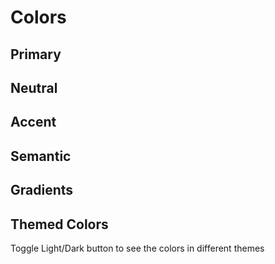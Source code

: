 # Colors

## Primary

<ColorGroup>
  <Color name="feet-in-the-water" />
  <Color name="coastal-shore" />
  <Color name="swimm-blue" />
  <Color name="quick-dive" />
  <Color name="deep-sea" />
</ColorGroup>

## Neutral

<ColorGroup>
  <Color name="clear-white" />
  <Color name="wash-me" />
  <Color name="pearl-river" />
  <Color name="harbor-gray" />
  <Color name="fifty-shades" />
  <Color name="fifty-shades-500" />
  <Color name="high-tide" />
  <Color name="high-tide-500" />
  <Color name="gravel-rocks" />
  <Color name="sea-anchor" />
  <Color name="dark-charcoal" />
</ColorGroup>

## Accent

<ColorGroup>
  <Color name="safe-zone" />
  <Color name="high-violet" />
  <Color name="wave-jammer" />
  <Color name="wild-ultra" />
  <Color name="fake-caffe-sheva" />
  <Color name="fake-caffe-sheva-500" />
</ColorGroup>

## Semantic

<ColorGroup>
  <Color name="success-green" />
  <Color name="success-green-100" />
  <Color name="success-green-300" />
  <Color name="success-green-500" />
  <Color name="success-green-700" />
  <Color name="success-green-900" />
  <Color name="warning-yellow" />
  <Color name="warning-yellow-100" />
  <Color name="warning-yellow-300" />
  <Color name="warning-yellow-500" />
  <Color name="warning-yellow-700" />
  <Color name="warning-yellow-900" />
  <Color name="oh-no-red" />
  <Color name="oh-no-red-100" />
  <Color name="oh-no-red-300" />
  <Color name="oh-no-red-500" />
  <Color name="oh-no-red-700" />
  <Color name="oh-no-red-900" />
</ColorGroup>

## Gradients

<ColorGroup>
  <Color name="gradient-from" />
  <Color name="gradient-middle" />
  <Color name="gradient-to" />
  <Color name="gradient" />
</ColorGroup>


## Themed Colors

Toggle Light/Dark button to see the colors in different themes

<ColorGroup>
  <Color name="color-bg" />
  <Color name="color-surface" />
  <Color name="color-hover" />
  <Color name="color-selected" />
  <Color name="color-invert" />

  <Color name="color-brand" />
  <Color name="color-brand-hover" />
  <Color name="color-disable" />
  <Color name="color-error" />
  <Color name="color-success" />
  <Color name="color-warning" />
  <Color name="color-autosync" />
  <Color name="color-info" />
  <Color name="color-label-tag" />
  <Color name="text-color-on-light" />
  
  <Color name="text-color-primary" />
  <Color name="text-color-secondary" />
  <Color name="text-color-link" />
  <Color name="text-color-on-primary" />
  <Color name="text-color-invert" />
  <Color name="text-color-disable" />
  <Color name="text-color-accent" />
  <Color name="text-color-on-error" />
  <Color name="text-color-on-success" />
  <Color name="text-color-on-warning" />

  <Color name="border-color-primary" />
  <Color name="border-color-secondary" />
  <Color name="border-color-input" />
  <Color name="border-color-focus" />
  <Color name="border-color-error" />
  <Color name="border-color-subtle" />

  <Color name="color-decorative-1" />
  <Color name="color-decorative-2" />
  <Color name="color-decorative-3" />
  <Color name="color-decorative-4" />
  <Color name="color-decorative-5" />
  <Color name="color-decorative-6" />

  <Color name="color-code-error-sandwich" />
  <Color name="color-code-error-meat" />
  <Color name="color-code-autosync-sandwich" />
  <Color name="color-code-autosync-meat" />

</ColorGroup>